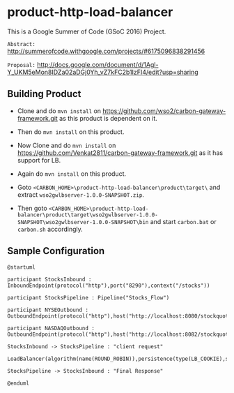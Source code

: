 # product-http-load-balancer
This is a Google Summer of Code (GSoC 2016) Project.

 `Abstract:` http://summerofcode.withgoogle.com/projects/#6175096838291456

 `Proposal:` http://docs.google.com/document/d/1Agl-Y_UKM5eMon8IDZa02aDGj0Yh_vZ7kFC2b1IzFI4/edit?usp=sharing

Building Product
----------------

- Clone and do `mvn install` on https://github.com/wso2/carbon-gateway-framework.git as this product
  is dependent on it.

- Then do `mvn install` on this product.

- Now Clone and do `mvn install` on https://github.com/Venkat2811/carbon-gateway-framework.git as it 
  has support for LB.

- Again do `mvn install` on this product.

- Goto `<CARBON_HOME>\product-http-load-balancer\product\target\` and 
  extract `wso2gwlbserver-1.0.0-SNAPSHOT.zip`.

- Then goto `<CARBON_HOME>\product-http-load-balancer\product\target\wso2gwlbserver-1.0.0-SNAPSHOT\wso2gwlbserver-1.0.0-SNAPSHOT\bin` and start `carbon.bat` or `carbon.sh` accordingly. 


Sample Configuration
--------------------

```
@startuml

participant StocksInbound : InboundEndpoint(protocol("http"),port("8290"),context("/stocks"))

participant StocksPipeline : Pipeline("Stocks_Flow")

participant NYSEOutbound : OutboundEndpoint(protocol("http"),host("http://localhost:8080/stockquote/all"))

participant NASDAQOutbound : OutboundEndpoint(protocol("http"),host("http://localhost:8082/stockquote/all"))

StocksInbound -> StocksPipeline : "client request"

LoadBalancer(algorithm(name(ROUND_ROBIN)),persistence(type(LB_COOKIE),sessionTimeOut(10m)),SSL(type(SSL_OFFLOAD)),healthCheck(type(PASSIVE),requestTimeout(1m),unHealthyRetries(5times),healthyRetries(1time),healthyCheckInterval(5m)))

StocksPipeline -> StocksInbound : "Final Response"

@enduml

```






